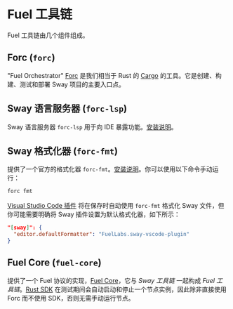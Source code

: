 
# Fuel 工具链

Fuel 工具链由几个组件组成。

## Forc (`forc`)

"Fuel Orchestrator" [Forc](https://github.com/FuelLabs/sway/tree/master/forc) 是我们相当于 Rust 的 [Cargo](https://doc.rust-lang.org/cargo/) 的工具。它是创建、构建、测试和部署 Sway 项目的主要入口点。

## Sway 语言服务器 (`forc-lsp`)

Sway 语言服务器 `forc-lsp` 用于向 IDE 暴露功能。[安装说明](../lsp/installation)。

## Sway 格式化器 (`forc-fmt`)

提供了一个官方的格式化器 `forc-fmt`。[安装说明](./getting_started)。你可以使用以下命令手动运行：

```sh
forc fmt
```

[Visual Studio Code 插件](https://marketplace.visualstudio.com/items?itemName=FuelLabs.sway-vscode-plugin) 将在保存时自动使用 `forc-fmt` 格式化 Sway 文件，但你可能需要明确将 Sway 插件设置为默认格式化器，如下所示：

```json
"[sway]": {
  "editor.defaultFormatter": "FuelLabs.sway-vscode-plugin"
}
```

## Fuel Core (`fuel-core`)

提供了一个 Fuel 协议的实现，[Fuel Core](https://github.com/FuelLabs/fuel-core)，它与 _Sway 工具链_ 一起构成 _Fuel 工具链_。[Rust SDK](https://github.com/FuelLabs/fuels-rs) 在测试期间会自动启动和停止一个节点实例，因此除非直接使用 Forc 而不使用 SDK，否则无需手动运行节点。
